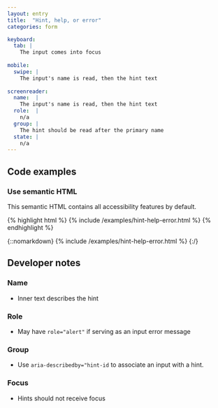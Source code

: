 ```yaml
---
layout: entry
title:  "Hint, help, or error"
categories: form

keyboard:
  tab: |
    The input comes into focus
      
mobile:
  swipe: |
    The input's name is read, then the hint text
    
screenreader:
  name:  |
    The input's name is read, then the hint text
  role:  |
    n/a
  group: |
    The hint should be read after the primary name
  state: |
    n/a
---
```


## Code examples

### Use semantic HTML
This semantic HTML contains all accessibility features by default.

{% highlight html %}
{% include /examples/hint-help-error.html %}
{% endhighlight %}

{::nomarkdown}
{% include /examples/hint-help-error.html %}
{:/}


## Developer notes

### Name
- Inner text describes the hint

### Role
- May have `role="alert"` if serving as an input error message

### Group
- Use `aria-describedby="hint-id` to associate an input with a hint.

### Focus
- Hints should not receive focus

